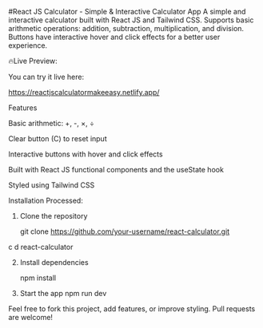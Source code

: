 #React JS Calculator - Simple & Interactive Calculator App
A simple and interactive calculator built with React JS and Tailwind CSS. Supports basic arithmetic operations: addition, subtraction, multiplication, and division. Buttons have interactive hover and click effects for a better user experience.

🔥Live Preview:

You can try it live here:

 https://reactjscalculatormakeeasy.netlify.app/

Features

Basic arithmetic: +, -, ×, ÷

Clear button (C) to reset input

Interactive buttons with hover and click effects

Built with React JS functional components and the useState hook

Styled using Tailwind CSS

Installation Processed:

1. Clone the repository

   git clone https://github.com/your-username/react-calculator.git

  c d react-calculator

2. Install dependencies
   
   npm install

3. Start the app
   npm run dev

Feel free to fork this project, add features, or improve styling. Pull requests are welcome!

